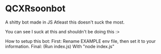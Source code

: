 # QCXRsoonbot
A shitty bot made in JS
Atleast this doesn't suck the most.

You can see I suck at this and shouldn't be doing this :>


How to setup this bot:
First: Rename EXAMPLE env file, then set it to your information. 
Final: (Run index.js) With "node index.js"
